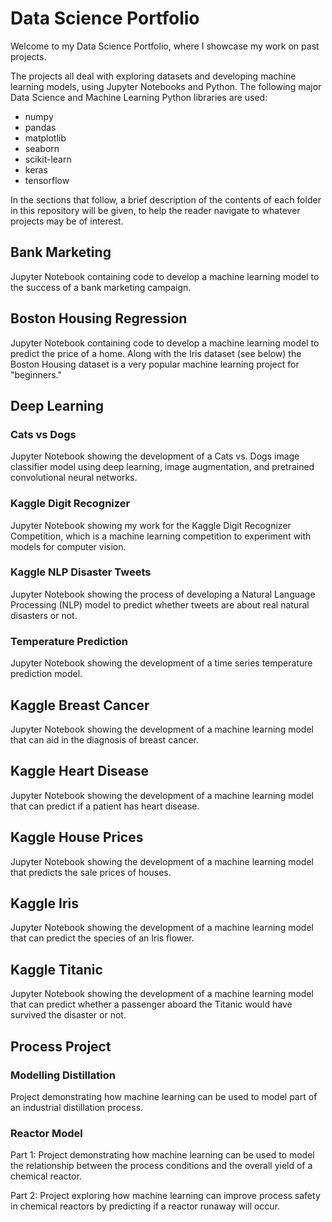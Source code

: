 # Data Science Portfolio

Welcome to my Data Science Portfolio, where I showcase my work on past projects.

The projects all deal with exploring datasets and developing machine learning models, using Jupyter Notebooks and Python. The following major Data Science and Machine Learning Python libraries are used:
* numpy
* pandas
* matplotlib
* seaborn
* scikit-learn
* keras
* tensorflow

In the sections that follow, a brief description of the contents of each folder in this repository will be given, to help the reader navigate to whatever projects may be of interest.

## Bank Marketing

Jupyter Notebook containing code to develop a machine learning model to the success of a bank marketing campaign.

## Boston Housing Regression

Jupyter Notebook containing code to develop a machine learning model to predict the price of a home. Along with the Iris dataset (see below) the Boston Housing dataset is a very popular machine learning project for "beginners."

## Deep Learning

### Cats vs Dogs

Jupyter Notebook showing the development of a Cats vs. Dogs image classifier model using deep learning, image augmentation, and pretrained convolutional neural networks.

### Kaggle Digit Recognizer

Jupyter Notebook showing my work for the Kaggle Digit Recognizer Competition, which is a machine learning competition to experiment with models for computer vision.

### Kaggle NLP Disaster Tweets

Jupyter Notebook showing the process of developing a Natural Language Processing (NLP) model to predict whether tweets are about real natural disasters or not.

### Temperature Prediction

Jupyter Notebook showing the development of a time series temperature prediction model.

## Kaggle Breast Cancer

Jupyter Notebook showing the development of a machine learning model that can aid in the diagnosis of breast cancer.

## Kaggle Heart Disease

Jupyter Notebook showing the development of a machine learning model that can predict if a patient has heart disease.

## Kaggle House Prices

Jupyter Notebook showing the development of a machine learning model that predicts the sale prices of houses.

## Kaggle Iris

Jupyter Notebook showing the development of a machine learning model that can predict the species of an Iris flower.

## Kaggle Titanic

Jupyter Notebook showing the development of a machine learning model that can predict whether a passenger aboard the Titanic would have survived the disaster or not.

## Process Project

### Modelling Distillation

Project demonstrating how machine learning can be used to model part of an industrial distillation process.

### Reactor Model

Part 1: Project demonstrating how machine learning can be used to model the relationship between the process conditions and the overall yield of a chemical reactor.

Part 2: Project exploring how machine learning can improve process safety in chemical reactors by predicting if a reactor runaway will occur.